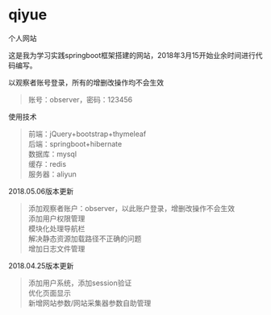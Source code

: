 # qiyue
个人网站

这是我为学习实践springboot框架搭建的网站，2018年3月15开始业余时间进行代码编写。

以观察者账号登录，所有的增删改操作均不会生效
>账号：observer，密码：123456

使用技术
>前端：jQuery+bootstrap+thymeleaf<br> 
>后端：springboot+hibernate<br> 
>数据库：mysql<br> 
>缓存：redis<br> 
>服务器：aliyun<br> 

2018.05.06版本更新<br> 
>添加观察者账户：observer，以此账户登录，增删改操作不会生效<br> 
>添加用户权限管理<br> 
>模块化处理导航栏<br> 
>解决静态资源加载路径不正确的问题<br> 
>增加日志文件管理<br> 

2018.04.25版本更新<br> 
>添加用户系统，添加session验证<br> 
>优化页面显示<br> 
>新增网站参数/网站采集器参数自助管理<br> 
